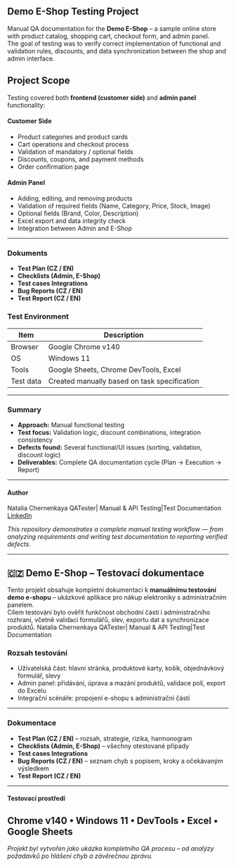 ## Demo E-Shop Testing Project

Manual QA documentation for the **Demo E-Shop** – a sample online store with product catalog, shopping cart, checkout form, and admin panel.  
The goal of testing was to verify correct implementation of functional and validation rules, discounts, and data synchronization between the shop and admin interface.

## Project Scope
Testing covered both **frontend (customer side)** and **admin panel** functionality:

#### Customer Side
- Product categories and product cards  
- Cart operations and checkout process  
- Validation of mandatory / optional fields  
- Discounts, coupons, and payment methods  
- Order confirmation page  

#### Admin Panel
- Adding, editing, and removing products  
- Validation of required fields (Name, Category, Price, Stock, Image)  
- Optional fields (Brand, Color, Description)  
- Excel export and data integrity check  
- Integration between Admin and E-Shop  
---
###  Dokuments
- **Test Plan (CZ / EN)** 
- **Checklists (Admin, E-Shop)** 
- **Test cases Integrations**
- **Bug Reports (CZ / EN)** 
- **Test Report (CZ / EN)**

###  Test Environment

| Item | Description |
|------|--------------|
| Browser | Google Chrome v140 |
| OS | Windows 11 |
| Tools | Google Sheets, Chrome DevTools, Excel |
| Test data | Created manually based on task specification |
---
### Summary

- **Approach:** Manual functional testing  
- **Test focus:** Validation logic, discount combinations, integration consistency  
- **Defects found:** Several functional/UI issues (sorting, validation, discount logic)  
- **Deliverables:** Complete QA documentation cycle (Plan → Execution → Report)  
---

#### Author

Natalia Chernenkaya
QATester| Manual & API Testing|Test Documentation
[LinkedIn](www.linkedin.com/in/natalia-chernenkaya)  

*This repository demonstrates a complete manual testing workflow — from analyzing requirements and writing test documentation to reporting verified defects.*

---

## 🇨🇿 Demo E-Shop – Testovací dokumentace

Tento projekt obsahuje kompletní dokumentaci k **manuálnímu testování demo e-shopu** – ukázkové aplikace pro nákup elektroniky s administračním panelem.  
Cílem testování bylo ověřit funkčnost obchodní části i administračního rozhraní, včetně validací formulářů, slev, exportu dat a synchronizace produktů.
Natalia Chernenkaya
QATester| Manual & API Testing|Test Documentation
### Rozsah testování
- Uživatelská část: hlavní stránka, produktové karty, košík, objednávkový formulář, slevy  
- Admin panel: přidávání, úprava a mazání produktů, validace polí, export do Excelu  
- Integrační scénáře: propojení e-shopu s administrační částí  
---

###  Dokumentace
- **Test Plan (CZ / EN)** – rozsah, strategie, rizika, harmonogram  
- **Checklists (Admin, E-Shop)** – všechny otestované případy
- **Test cases Integrations**
- **Bug Reports (CZ / EN)** – seznam chyb s popisem, kroky a očekávaným výsledkem
- **Test Report (CZ / EN)**

---

#### Testovací prostředí
Chrome v140 • Windows 11 • DevTools • Excel • Google Sheets  
---
*Projekt byl vytvořen jako ukázka kompletního QA procesu – od analýzy požadavků po hlášení chyb a závěrečnou zprávu.*
